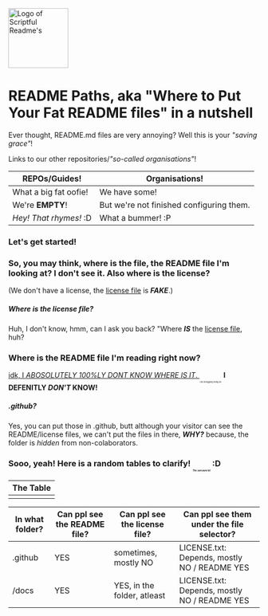 <img alt="Logo of Scriptful Readme's" src="https://user-images.githubusercontent.com/63002752/82444938-8ef01900-9ad6-11ea-921b-421932c9dcf5.jpeg" width="120">

# README Paths, aka "Where to Put Your Fat README files" in a nutshell
Ever thought, README.md files are very annoying? Well this is your *"saving grace"*!

Links to our other repositories/*"so-called organisations"*!

|REPOs/Guides!|Organisations!|
|-------------|------------|
|What a big fat oofie!|We have some!|
|We're **EMPTY**!|But we're not finished configuring them.|
|*Hey! That rhymes!* :D|What a bummer! :P|

### Let's get started!
### So, you may think, where is the file, the README file I'm looking at? I don't see it. Also where is the license?
(We don't have a license, the [license file](/docs/LICENSE.txt) is ***FAKE***.)
##### Where is the license file?
Huh, I don't know, hmm, can I ask you back? "Where ***IS*** the [license file](/docs), huh?
### Where is the README file I'm reading right now?
[idk, I *ABOSOLUTELY 100%LY DONT KNOW WHERE IS IT*. ](/docs)<sub><sub><sub><sub><sub><sup><sup>i am struggling lieing xD</sup></sup></sub></sub></sub></sub></sub> **I DEFENITLY *DON'T* KNOW!**
##### .github?
Yes, you can put those in .github, butt although your visitor can see the README/license files, we can't put the files in there, ***WHY?*** because, the folder is *hidden* from non-colaborators.

### Sooo, yeah! Here is a random tables to clarify! <sub><sub><sub><sub><sub><sup><sup>*The sarcasm lol*</sup></sup></sub></sub></sub></sub></sub> :D

|The Table|
|---------|
| |

|In what folder?|Can ppl see the README file?|Can ppl see the license file?|Can ppl see them under the file selector?|
|-----|-----|-----|-----|
|.github|YES|sometimes, mostly NO|LICENSE.txt: Depends, mostly NO / README YES|
|/docs|YES|YES, in the folder, atleast|LICENSE.txt: Depends, mostly NO / README YES|
